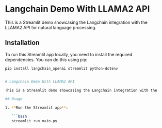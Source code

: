 # Langchain Demo With LLAMA2 API

This is a Streamlit demo showcasing the Langchain integration with the LLAMA2 API for natural language processing.

## Installation

To run this Streamlit app locally, you need to install the required dependencies. You can do this using pip:

```bash
pip install langchain_openai streamlit python-dotenv


# Langchain Demo With LLAMA2 API

This is a Streamlit demo showcasing the Langchain integration with the LLAMA2 API for natural language processing.

## Usage

1. **Run the Streamlit app**:

   ```bash
   streamlit run main.py
